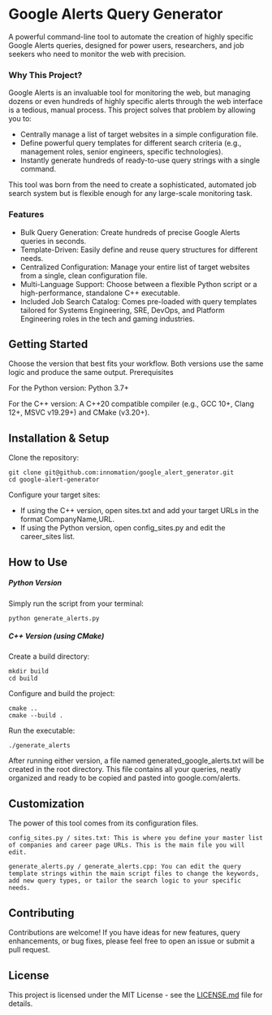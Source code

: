 # Google Alerts Query Generator

A powerful command-line tool to automate the creation of highly specific Google Alerts queries, designed for power users, researchers, and job seekers who need to monitor the web with precision.

### **Why This Project?**

Google Alerts is an invaluable tool for monitoring the web, but managing dozens or even hundreds of highly specific alerts through the web interface is a tedious, manual process. This project solves that problem by allowing you to:

- Centrally manage a list of target websites in a simple configuration file.
- Define powerful query templates for different search criteria (e.g., management roles, senior engineers, specific technologies).
- Instantly generate hundreds of ready-to-use query strings with a single command.

This tool was born from the need to create a sophisticated, automated job search system but is flexible enough for any large-scale monitoring task.

### **Features**

- Bulk Query Generation: Create hundreds of precise Google Alerts queries in seconds.
- Template-Driven: Easily define and reuse query structures for different needs.
- Centralized Configuration: Manage your entire list of target websites from a single, clean configuration file.
- Multi-Language Support: Choose between a flexible Python script or a high-performance, standalone C++ executable.
- Included Job Search Catalog: Comes pre-loaded with query templates tailored for Systems Engineering, SRE, DevOps, and Platform Engineering roles in the tech and gaming industries.

## **Getting Started**

Choose the version that best fits your workflow. Both versions use the same logic and produce the same output.
Prerequisites

For the Python version: Python 3.7+

For the C++ version: A C++20 compatible compiler (e.g., GCC 10+, Clang 12+, MSVC v19.29+) and CMake (v3.20+).

## **Installation & Setup**

Clone the repository:

    git clone git@github.com:innomation/google_alert_generator.git
    cd google-alert-generator

Configure your target sites:

- If using the C++ version, open sites.txt and add your target URLs in the format CompanyName,URL.
- If using the Python version, open config_sites.py and edit the career_sites list.

## **How to Use**

##### Python Version

Simply run the script from your terminal:

    python generate_alerts.py

##### *C++ Version (using CMake)*

Create a build directory:

    mkdir build
    cd build

Configure and build the project:

    cmake ..
    cmake --build .

Run the executable:

    ./generate_alerts

After running either version, a file named generated_google_alerts.txt will be created in the root directory. This file contains all your queries, neatly organized and ready to be copied and pasted into google.com/alerts.

## **Customization**

The power of this tool comes from its configuration files.

    config_sites.py / sites.txt: This is where you define your master list of companies and career page URLs. This is the main file you will edit.

    generate_alerts.py / generate_alerts.cpp: You can edit the query template strings within the main script files to change the keywords, add new query types, or tailor the search logic to your specific needs.

## **Contributing**

Contributions are welcome! If you have ideas for new features, query enhancements, or bug fixes, please feel free to open an issue or submit a pull request.

## **License**

This project is licensed under the MIT License - see the [LICENSE.md]() file for details.
